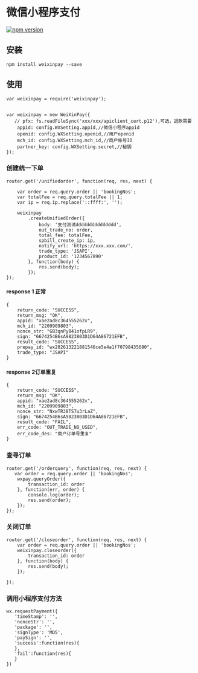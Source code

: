 # 微信小程序支付

[![npm version](https://badge.fury.io/js/weixinpay.svg)](http://badge.fury.io/js/weixinpay)

## 安装

    npm install weixinpay --save

## 使用

    var weixinpay = require('weixinpay');


    var weixinpay = new WeiXinPay({
       // pfx: fs.readFileSync('xxx/xxx/apiclient_cert.p12'),可选，退款需要
        appid: config.WXSetting.appid,//微信小程序appid
        openid: config.WXSetting.openid,//用户openid
        mch_id: config.WXSetting.mch_id,//商户帐号ID
        partner_key: config.WXSetting.secret,//秘钥
    });


### 创建统一下单



    router.get('/unifiedorder', function(req, res, next) {

        var order = req.query.order || 'bookingNos';
        var totalFee = req.query.totalFee || 1;
        var ip = req.ip.replace('::ffff:', '');

        weixinpay
            .createUnifiedOrder({
                body: '支付测试ddddddddddddddd',
                out_trade_no: order,
                total_fee: totalFee,
                spbill_create_ip: ip,
                notify_url: 'https://xxx.xxx.com/',
                trade_type: 'JSAPI',
                product_id: '1234567890'
            }, function(body) {
                res.send(body);
            });
    });


#### response 1 正常
    
    {
        return_code: "SUCCESS",
        return_msg: "OK",
        appid: "xae2ad8c364555262x",
        mch_id: "2209909803",
        nonce_str: "GB3qnPyB41ofpLR9",
        sign: "6674254B6sA9823803D1D64A86721EFB",
        result_code: "SUCCESS",
        prepay_id: "wx202613221881546ce5e4a1f70798435680",
        trade_type: "JSAPI"
    }

#### response 2订单重复

    {
        return_code: "SUCCESS",
        return_msg: "OK",
        appid: "xae2ad8c364555262x",
        mch_id: "2209909803",
        nonce_str: "NxwTR38TS7u3rLaZ",
        sign: "6674254B6sA9823803D1D64A86721EFB",
        result_code: "FAIL",
        err_code: "OUT_TRADE_NO_USED",
        err_code_des: "商户订单号重复"
    }


 

### 查寻订单



    router.get('/orderquery', function(req, res, next) {
       var order = req.query.order || 'bookingNos';
        wxpay.queryOrder({
            transaction_id: order
        }, function(err, order) {
            console.log(order);
            res.send(order);
        });
    });


### 关闭订单


    router.get('/closeorder', function(req, res, next) {
        var order = req.query.order || 'bookingNos';
        weixinpay.closeorder({
            transaction_id: order
        }, function(body) {
            res.send(body);
        });

    });

### 调用小程序支付方法
    
    wx.requestPayment({
       'timeStamp': '',
       'nonceStr': '',
       'package': '',
       'signType': 'MD5',
       'paySign': '',
       'success':function(res){
       },
       'fail':function(res){
       }
    })